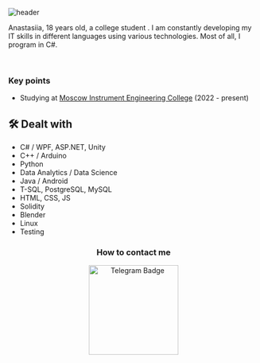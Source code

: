 ![header](https://capsule-render.vercel.app/api?type=waving&height=250&color=0:4b3aba,100:9090e8&text=Hello%20World&textBg=false&fontAlignY=40&reversal=false&section=header&desc=Welcome%20to%20my%20GitHub&fontColor=FFF&descAlignY=54&fontSize=70)

Anastasiia, 18 years old, a college student . I am constantly developing my IT skills in different languages using various technologies. Most of all, I program in C#.

<div id="stat" align="center">
    <img src="https://github-profile-summary-cards.vercel.app/api/cards/most-commit-language?username=byp3f3&theme=github_dark" alt=""/>
    <img src="https://github-profile-summary-cards.vercel.app/api/cards/stats?username=byp3f3&theme=github_dark" alt=""/>
</div>

### Key points
*   Studying at [Moscow Instrument Engineering College](https://mpt.ru) (2022 - present)

## 🛠 Dealt with
*   C# / WPF, ASP.NET, Unity
*   C++ / Arduino
*   Python
*   Data Analytics / Data Science
*   Java / Android
*   T-SQL, PostgreSQL, MySQL
*   HTML, CSS, JS
*   Solidity
*   Blender
*   Linux
*   Testing

<h3 align="center">How to contact me</h3>
<div id="badges" align="center">
  <a href="https://t.me/byp3f3">
    <img src="https://img.shields.io/badge/Telegram-blue?logo=telegram&logoColor=white" width="180" alt="Telegram Badge"/>
  </a>
</div>
